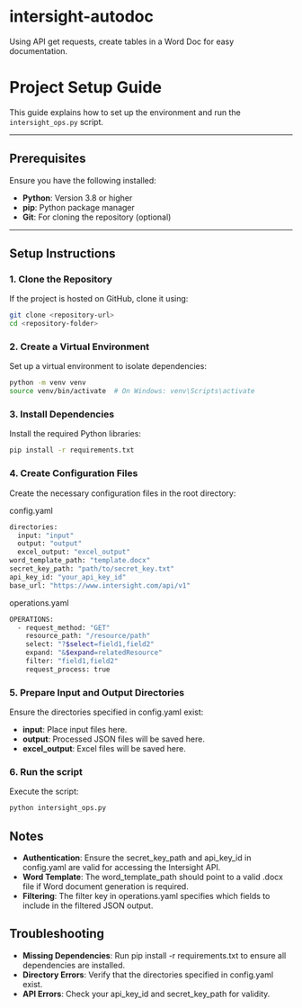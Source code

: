 # intersight-autodoc
Using API get requests, create tables in a Word Doc for easy documentation. 

# Project Setup Guide

This guide explains how to set up the environment and run the `intersight_ops.py` script.

---

## Prerequisites

Ensure you have the following installed:
- **Python**: Version 3.8 or higher
- **pip**: Python package manager
- **Git**: For cloning the repository (optional)

---

## Setup Instructions

### 1. Clone the Repository
If the project is hosted on GitHub, clone it using:
```bash
git clone <repository-url>
cd <repository-folder>
```
### 2. Create a Virtual Environment

Set up a virtual environment to isolate dependencies:
```bash
python -m venv venv
source venv/bin/activate  # On Windows: venv\Scripts\activate
```

### 3. Install Dependencies

Install the required Python libraries:
```bash
pip install -r requirements.txt
```

### 4. Create Configuration Files

Create the necessary configuration files in the root directory:

config.yaml
```bash
directories:
  input: "input"
  output: "output"
  excel_output: "excel_output"
word_template_path: "template.docx"
secret_key_path: "path/to/secret_key.txt"
api_key_id: "your_api_key_id"
base_url: "https://www.intersight.com/api/v1"
```

operations.yaml
```bash
OPERATIONS:
  - request_method: "GET"
    resource_path: "/resource/path"
    select: "?$select=field1,field2"
    expand: "&$expand=relatedResource"
    filter: "field1,field2"
    request_process: true
```

### 5. Prepare Input and Output Directories

Ensure the directories specified in config.yaml exist:

- **input**: Place input files here.
- **output**: Processed JSON files will be saved here.
- **excel_output**: Excel files will be saved here.

### 6. Run the script

Execute the script:

```bash
python intersight_ops.py
```


## Notes

- **Authentication**: Ensure the secret_key_path and api_key_id in config.yaml are valid for accessing the Intersight API.
- **Word Template**: The word_template_path should point to a valid .docx file if Word document generation is required.
- **Filtering**: The filter key in operations.yaml specifies which fields to include in the filtered JSON output.


## Troubleshooting
- **Missing Dependencies**: Run pip install -r requirements.txt to ensure all dependencies are installed.
- **Directory Errors**: Verify that the directories specified in config.yaml exist.
- **API Errors**: Check your api_key_id and secret_key_path for validity.

